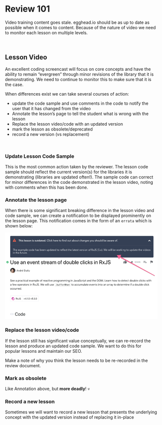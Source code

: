 # Review 101

Video training content goes stale. egghead.io should be as up to date as possible when it comes to content. Because of the nature of video we need to monitor each lesson on multiple levels.

<br/>

## Lesson Video

An excellent coding screencast will focus on core concepts and have the ability to remain “evergreen” through minor revisions of the library that it is demonstrating. We need to continue to monitor this to make sure that it is the case.

When differences exist we can take several courses of action:

* update the code sample and use comments in the code to notify the user that it has changed from the video
* Annotate the lesson’s page to tell the student what is wrong with the lesson
* Replace the lesson video/code with an updated version
* mark the lesson as obsolete/deprecated
* record a new version (vs replacement)

<br/>

### Update Lesson Code Sample

This is the most common action taken by the reviewer. The lesson code sample should reflect the current version(s) for the libraries it is demonstrating (libraries are updated often!). The sample code can correct for minor differences in the code demonstrated in the lesson video, noting with comments when this has been done.

### Annotate the lesson page

When there is some significant breaking difference in the lesson video and code sample, we can create a notification to be displayed prominently on the lesson page. This notification comes in the form of an `errata` which is shown below:

![Errata Example](static/illos/reviewers/01-Review/00-errata-example.png)

### Replace the lesson video/code

If the lesson still has significant value conceptually, we can re-record the lesson and produce an updated code sample. We want to do this for popular lessons and maintain our SEO.

Make a note of why you think the lesson needs to be re-recorded in the review document.

### Mark as obsolete

Like Annotation above, but **more deadly**! :skull:

### Record a new lesson

Sometimes we will want to record a new lesson that presents the underlying concept with the updated version instead of replacing it in-place